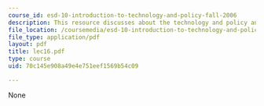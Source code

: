```yaml
---
course_id: esd-10-introduction-to-technology-and-policy-fall-2006
description: This resource discusses about the technology and policy analysis.
file_location: /coursemedia/esd-10-introduction-to-technology-and-policy-fall-2006/70c145e908a49e4e751eef1569b54c09_lec16.pdf
file_type: application/pdf
layout: pdf
title: lec16.pdf
type: course
uid: 70c145e908a49e4e751eef1569b54c09

---
```

None